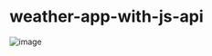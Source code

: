 # weather-app-with-js-api
![image](https://user-images.githubusercontent.com/67521243/134297327-5d76e1ad-3592-4d84-8a8e-b81a67cef02c.png)
